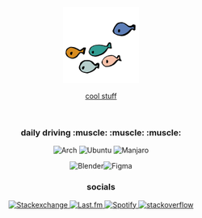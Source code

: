 <div align="center">

  <br />
 <p align="center">
  <img src="https://github.com/Humanconsumerr/Humanconsumerr.github.io/blob/main/scandi-61.png?raw=true" width="150" alt="accessibility text">
</p>
   
  <a href=https://Humanconsumerr.github.io>cool stuff</a>
  
<br />
</div>

<div align="center">

<h3> daily driving :muscle:	:muscle:	:muscle:</h3>
<p>

![Arch](https://img.shields.io/badge/Arch%20Linux-1793D1?logo=arch-linux&logoColor=fff&style=flat)
![Ubuntu](https://img.shields.io/badge/Ubuntu-E95420?style=flat&logo=ubuntu&logoColor=white)
![Manjaro](https://img.shields.io/badge/Manjaro-35BF5C?style=flat&logo=Manjaro&logoColor=white)

![Blender](https://img.shields.io/badge/blender-%23F5792A.svg?style=flat&logo=blender&logoColor=white)![Figma](https://img.shields.io/badge/figma-%23F24E1E.svg?style=flat&logo=figma&logoColor=white)

</p>
<h3> socials </h3>
<p>
    <a href="https://meta.stackexchange.com/users/1235930/humanconly">
    <img src="https://img.shields.io/badge/StackExchange-%23ffffff.svg?style=flat&logo=StackExchange&logoColor=white"
         alt="Stackexchange">

<a href="https://www.last.fm/">
    <img src="https://img.shields.io/badge/last.fm-D51007?style=flat&logo=last.fm&logoColor=white"
         alt="Last.fm">
<a href="https://open.spotify.com/user/deadtrees%3F?si=2b0422320f56499d">
    <img src="https://img.shields.io/badge/Spotify-1ED760?&style=flat&logo=spotify&logoColor=white"
         alt="Spotify">
<a href="https://stackoverflow.com/users/19682390/humanconly">
  <img src="https://img.shields.io/badge/Stack_Overflow-FE7A16?style=flat&logo=stack-overflow&logoColor=white"
        alt="stackoverflow">

</p>
</div>
